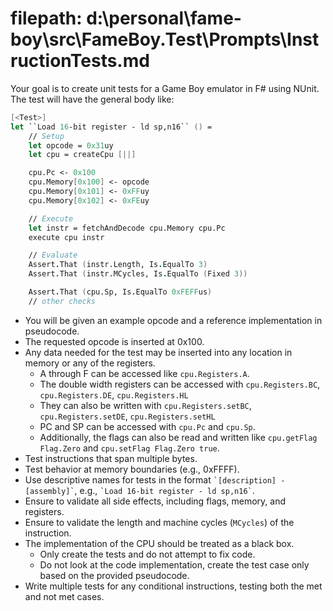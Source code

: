 ﻿# filepath: d:\personal\fame-boy\src\FameBoy.Test\Prompts\InstructionTests.md

Your goal is to create unit tests for a Game Boy emulator in F# using NUnit. The test will have the general body like:

``` fsharp
[<Test>]
let ``Load 16-bit register - ld sp,n16`` () = 
    // Setup
    let opcode = 0x31uy
    let cpu = createCpu [||]

    cpu.Pc <- 0x100
    cpu.Memory[0x100] <- opcode
    cpu.Memory[0x101] <- 0xFFuy
    cpu.Memory[0x102] <- 0xFEuy

    // Execute
    let instr = fetchAndDecode cpu.Memory cpu.Pc
    execute cpu instr

    // Evaluate
    Assert.That (instr.Length, Is.EqualTo 3)
    Assert.That (instr.MCycles, Is.EqualTo (Fixed 3))

    Assert.That (cpu.Sp, Is.EqualTo 0xFEFFus)
    // other checks
```

* You will be given an example opcode and a reference implementation in pseudocode.
* The requested opcode is inserted at 0x100.
* Any data needed for the test may be inserted into any location in memory or any of the registers.
    * A through F can be accessed like `cpu.Registers.A`.
    * The double width registers can be accessed with `cpu.Registers.BC`, `cpu.Registers.DE`, `cpu.Registers.HL`
    * They can also be written with `cpu.Registers.setBC`, `cpu.Registers.setDE`, `cpu.Registers.setHL`
    * PC and SP can be accessed with `cpu.Pc` and `cpu.Sp`.
    * Additionally, the flags can also be read and written like `cpu.getFlag Flag.Zero` and `cpu.setFlag Flag.Zero true`.
* Test instructions that span multiple bytes.
* Test behavior at memory boundaries (e.g., 0xFFFF).
* Use descriptive names for tests in the format `` `[description] - [assembly]` ``,
  e.g., `` `Load 16-bit register - ld sp,n16` ``.
* Ensure to validate all side effects, including flags, memory, and registers.
* Ensure to validate the length and machine cycles (`MCycles`) of the instruction.
* The implementation of the CPU should be treated as a black box.
    * Only create the tests and do not attempt to fix code.
    * Do not look at the code implementation, create the test case only based on the provided pseudocode.
* Write multiple tests for any conditional instructions, testing both the met and not met cases.
